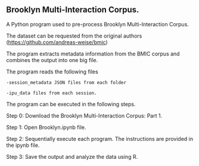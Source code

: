 ## Brooklyn Multi-Interaction Corpus.

A Python program used to pre-process Brooklyn Multi-Interaction Corpus.

The dataset can be requested from the original authors (https://github.com/andreas-weise/bmic)

The program extracts metadata information from the BMIC corpus and combines the output into one big file.

The program reads the following files 

    -session_metadata JSON files from each folder   

    -ipu_data files from each session.

The program can be executed in the following steps.

Step 0: Download the Brooklyn Multi-Interaction Corpus: Part 1.

Step 1: Open Brooklyn.ipynb file.

Step 2: Sequentially execute each program. The instructions are provided in the ipynb file.

Step 3: Save the output and analyze the data using R.

